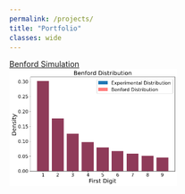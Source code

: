 ```yaml
---
permalink: /projects/
title: "Portfolio"
classes: wide
---
```


[Benford Simulation](https://johnmcgrane.github.io/projects/benford/)<br />
[<img src="/assets/images/output_7_0.png" alt="drawing" width="300"/>](https://johnmcgrane.github.io/projects/benford/)

